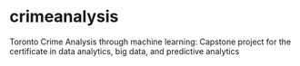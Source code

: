 # crimeanalysis
Toronto Crime Analysis through machine learning: Capstone project for the  certificate in data analytics, big data, and predictive analytics
